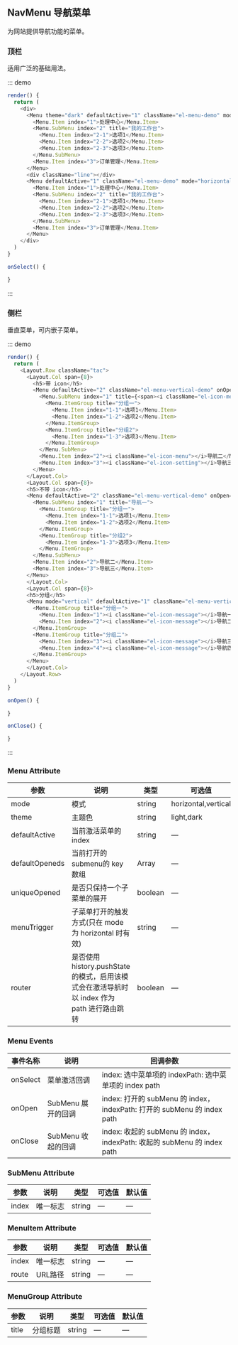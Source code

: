 ## NavMenu 导航菜单

为网站提供导航功能的菜单。

### 顶栏

适用广泛的基础用法。

::: demo
```js
render() {
  return (
    <div>
      <Menu theme="dark" defaultActive="1" className="el-menu-demo" mode="horizontal" onSelect={this.onSelect.bind(this)}>
        <Menu.Item index="1">处理中心</Menu.Item>
        <Menu.SubMenu index="2" title="我的工作台">
          <Menu.Item index="2-1">选项1</Menu.Item>
          <Menu.Item index="2-2">选项2</Menu.Item>
          <Menu.Item index="2-3">选项3</Menu.Item>
        </Menu.SubMenu>
        <Menu.Item index="3">订单管理</Menu.Item>
      </Menu>
      <div className="line"></div>
      <Menu defaultActive="1" className="el-menu-demo" mode="horizontal" onSelect={this.onSelect.bind(this)}>
        <Menu.Item index="1">处理中心</Menu.Item>
        <Menu.SubMenu index="2" title="我的工作台">
          <Menu.Item index="2-1">选项1</Menu.Item>
          <Menu.Item index="2-2">选项2</Menu.Item>
          <Menu.Item index="2-3">选项3</Menu.Item>
        </Menu.SubMenu>
        <Menu.Item index="3">订单管理</Menu.Item>
      </Menu>
    </div>
  )
}

onSelect() {

}
```
:::

### 侧栏

垂直菜单，可内嵌子菜单。

::: demo
```js
render() {
  return (
    <Layout.Row className="tac">
      <Layout.Col span={8}>
        <h5>带 icon</h5>
        <Menu defaultActive="2" className="el-menu-vertical-demo" onOpen={this.onOpen.bind(this)} onClose={this.onClose.bind(this)}>
          <Menu.SubMenu index="1" title={<span><i className="el-icon-message"></i>导航一</span>}>
            <Menu.ItemGroup title="分组一">
              <Menu.Item index="1-1">选项1</Menu.Item>
              <Menu.Item index="1-2">选项2</Menu.Item>
            </Menu.ItemGroup>
            <Menu.ItemGroup title="分组2">
              <Menu.Item index="1-3">选项3</Menu.Item>
            </Menu.ItemGroup>
          </Menu.SubMenu>
          <Menu.Item index="2"><i className="el-icon-menu"></i>导航二</Menu.Item>
          <Menu.Item index="3"><i className="el-icon-setting"></i>导航三</Menu.Item>
        </Menu>
      </Layout.Col>
      <Layout.Col span={8}>
      <h5>不带 icon</h5>
      <Menu defaultActive="2" className="el-menu-vertical-demo" onOpen={this.onOpen.bind(this)} onClose={this.onClose.bind(this)} theme="dark">
        <Menu.SubMenu index="1" title="导航一">
          <Menu.ItemGroup title="分组一">
            <Menu.Item index="1-1">选项1</Menu.Item>
            <Menu.Item index="1-2">选项2</Menu.Item>
          </Menu.ItemGroup>
          <Menu.ItemGroup title="分组2">
            <Menu.Item index="1-3">选项3</Menu.Item>
          </Menu.ItemGroup>
        </Menu.SubMenu>
        <Menu.Item index="2">导航二</Menu.Item>
        <Menu.Item index="3">导航三</Menu.Item>
      </Menu>
      </Layout.Col>
      <Layout.Col span={8}>
      <h5>分组</h5>
      <Menu mode="vertical" defaultActive="1" className="el-menu-vertical-demo">
        <Menu.ItemGroup title="分组一">
          <Menu.Item index="1"><i className="el-icon-message"></i>导航一</Menu.Item>
          <Menu.Item index="2"><i className="el-icon-message"></i>导航二</Menu.Item>
        </Menu.ItemGroup>
        <Menu.ItemGroup title="分组二">
          <Menu.Item index="3"><i className="el-icon-message"></i>导航三</Menu.Item>
          <Menu.Item index="4"><i className="el-icon-message"></i>导航四</Menu.Item>
        </Menu.ItemGroup>
      </Menu>
      </Layout.Col>
    </Layout.Row>
  )
}

onOpen() {

}

onClose() {

}
```
:::

### Menu Attribute
| 参数      | 说明    | 类型      | 可选值       | 默认值   |
|---------- |-------- |---------- |-------------  |-------- |
| mode     | 模式   | string  |   horizontal,vertical   | vertical |
| theme     | 主题色   | string    | light,dark | light |
| defaultActive | 当前激活菜单的 index | string    | — | — |
| defaultOpeneds | 当前打开的submenu的 key 数组 | Array    | — | — |
| uniqueOpened  | 是否只保持一个子菜单的展开 | boolean   | — | false   |
| menuTrigger  | 子菜单打开的触发方式(只在 mode 为 horizontal 时有效) | string   | — | hover   |
| router  | 是否使用 history.pushState 的模式，启用该模式会在激活导航时以 index 作为 path 进行路由跳转 | boolean   | — | false   |

### Menu Events
| 事件名称      | 说明    | 回调参数      |
|---------- |-------- |---------- |
| onSelect  | 菜单激活回调 | index: 选中菜单项的 indexPath: 选中菜单项的 index path  |
| onOpen  | SubMenu 展开的回调 | index: 打开的 subMenu 的 index， indexPath: 打开的 subMenu 的 index path  |
| onClose  | SubMenu 收起的回调 | index: 收起的 subMenu 的 index， indexPath: 收起的 subMenu 的 index path  |

### SubMenu Attribute
| 参数      | 说明    | 类型      | 可选值       | 默认值   |
|---------- |-------- |---------- |-------------  |-------- |
| index     | 唯一标志   | string  | — | — |

### MenuItem Attribute
| 参数      | 说明    | 类型      | 可选值       | 默认值   |
|---------- |-------- |---------- |-------------  |-------- |
| index     | 唯一标志   | string  | — | — |
| route     | URL路径 | string | — | — |

### MenuGroup Attribute
| 参数      | 说明    | 类型      | 可选值       | 默认值   |
|---------- |-------- |---------- |-------------  |-------- |
| title     | 分组标题   | string  | — | — |
